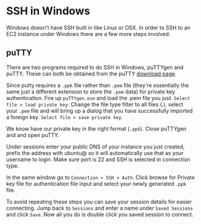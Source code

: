 # SSH in Windows

Windows doesn't have SSH built in like Linux or OSX. In order to SSH to an EC2 instance under Windows there are a few more steps involved.

## puTTY

There are two programs required to do SSH in Windows, puTTYgen and puTTY. These can both be obtained from the puTTY [download page](http://www.chiark.greenend.org.uk/~sgtatham/putty/download.html).

Since putty requires a `.ppk` file rather than `.pem` file (they're essentially the same just a different extension to store the `.pem` data) for private key authentication. Fire up `puTTYgen.exe` and load the .pem file you just. `Select file > load private key`. Change the file type filter to all files (*.*), select your `.pem` file and will bring up a dialog that you have successfully imported a foreign key. `Select file > save private key`.

We know have our private key in the right format (`.ppk`). Close puTTYgen and and open puTTY.

Under sessions enter your public DNS of your instance you just created, prefix the address with ubuntu@ so it will automatically use that as your username to login. Make sure port is 22 and SSH is selected in connection type.

In the same window go to `Connection > SSH > Auth`. Click browse for Private key file for authentication file input and select your newly generated `.ppk` file.

To avoid repeating these steps you can save your session details for easier connecting. Jump back to `Sessions` and enter a name under `Saved Sessions` and click `Save`. Now all you do is double click you saved session to connect.